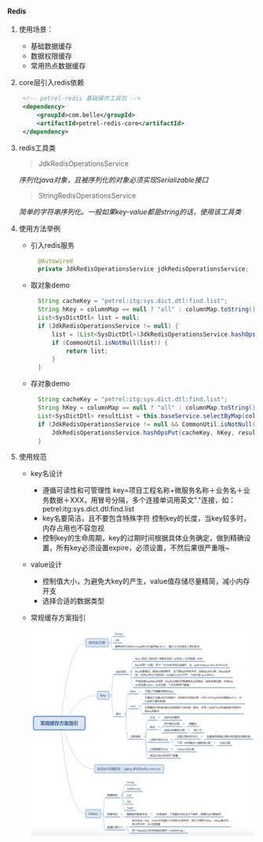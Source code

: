 #### Redis

1. 使用场景：

   * 基础数据缓存
   * 数据权限缓存
   * 常用热点数据缓存

2. core层引入redis依赖

   ```xml
    <!-- petrel-redis 基础操作工具包 -->
    <dependency>
        <groupId>com.belle</groupId>
        <artifactId>petrel-redis-core</artifactId>
    </dependency>
   ```

3. redis工具类

   > JdkRedisOperationsService

   _序列化java对象，且被序列化的对象必须实现Serializable接口_

   > StringRedisOperationsService

   _简单的字符串序列化。一般如果key-value都是string的话，使用该工具类_

4. 使用方法举例

   * 引入redis服务

     ```java
       @Autowired
       private JdkRedisOperationsService jdkRedisOperationsService;
     ```

   * 取对象demo

     ```java
       String cacheKey = "petrel:itg:sys.dict.dtl:find.list";
       String hKey = columnMap == null ? "all" : columnMap.toString(); // columnMap为Map结构的查询条件
       List<SysDictDtl> list = null;
       if (JdkRedisOperationsService != null) {
           list = (List<SysDictDtl>)JdkRedisOperationsService.hashOpsGet(cacheKey, hKey);
           if (CommonUtil.isNotNull(list)) {
               return list;
           }
       }
     ```

   * 存对象demo

     ```java
       String cacheKey = "petrel:itg:sys.dict.dtl:find.list";
       String hKey = columnMap == null ? "all" : columnMap.toString();
       List<SysDictDtl> resultList = this.baseService.selectByMap(columnMap); // columnMap为Map结构的查询条件
       if (JdkRedisOperationsService != null && CommonUtil.isNotNull(resultList)) {
           JdkRedisOperationsService.hashOpsPut(cacheKey, hKey, resultList,30L,DAYS); // 缓存30天
       }
     ```

5. 使用规范

   * key名设计
     * 遵循可读性和可管理性
         key=项目工程名称+微服务名称＋业务名＋业务数据＋XXX，用冒号分隔，多个连接单词用英文"."连接，如：petrel:itg:sys.dict.dtl:find.list
     * key名要简洁，且不要包含特殊字符
         控制key的长度，当key较多时，内存占用也不容忽视
     * 控制key的生命周期，key的过期时间根据具体业务确定，做到精确设置，所有key必须设置expire，必须设置，不然后果很严重哦~
   * value设计
     * 控制值大小，为避免大key的产生，value值存储尽量精简，减小内存开支
     * 选择合适的数据类型
   * 常规缓存方案指引

     ![](/assets/常规缓存方案指引.png)



